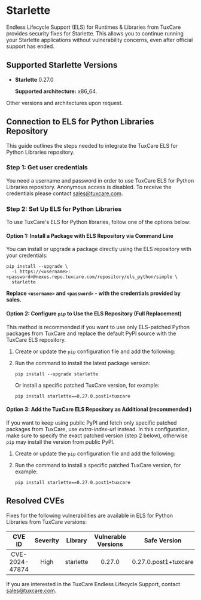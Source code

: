 # Starlette

Endless Lifecycle Support (ELS) for Runtimes & Libraries from TuxCare provides security fixes for Starlette. This allows you to continue running your Starlette applications without vulnerability concerns, even after official support has ended.

## Supported Starlette Versions

* **Starlette** 0.27.0

  **Supported architecture:** x86_64.

Other versions and architectures upon request.

## Connection to ELS for Python Libraries Repository

This guide outlines the steps needed to integrate the TuxCare ELS for Python Libraries repository.

### Step 1: Get user credentials

You need a username and password in order to use TuxCare ELS for Python Libraries repository. Anonymous access is disabled. To receive the credentials please contact [sales@tuxcare.com](mailto:sales@tuxcare.com).

### Step 2: Set Up ELS for Python Libraries

To use TuxCare's ELS for Python libraries, follow one of the options below:

#### Option 1: Install a Package with ELS Repository via Command Line

You can install or upgrade a package directly using the ELS repository with your credentials:

<CodeWithCopy>

```text
pip install --upgrade \
  -i https://<username>:<password>@nexus.repo.tuxcare.com/repository/els_python/simple \
  starlette
```

</CodeWithCopy>

**Replace `<username>` and `<password>` - with the credentials provided by sales.**

#### Option 2: Configure `pip` to Use the ELS Repository (Full Replacement)

This method is recommended if you want to use only ELS-patched Python packages from TuxCare and replace the default PyPI source with the TuxCare ELS repository. 

1. Create or update the `pip` configuration file and add the following:

   <CodeTabs :tabs="[
   { title: 'Linux/macOS (~/.pip/pip.conf)', content:
   `[global]
   index-url = https://username:password@nexus.repo.tuxcare.com/repository/els_python/simple` },
   { title: 'Windows (%APPDATA%\pip\pip.ini)', content:
   `[global]
   index-url = https://username:password@nexus.repo.tuxcare.com/repository/els_python/simple` }
   ]" />

2. Run the command to install the latest package version:

   <CodeWithCopy>

   ```text
   pip install --upgrade starlette
   ```

   </CodeWithCopy>

   Or install a specific patched TuxCare version, for example:

   <CodeWithCopy>

   ```text
   pip install starlette==0.27.0.post1+tuxcare
   ```

   </CodeWithCopy>

#### Option 3: Add the TuxCare ELS Repository as Additional (recommended )

If you want to keep using public PyPI and fetch only specific patched packages from TuxCare, use *extra-index-url* instead. In this configuration, make sure to specify the exact patched version (step 2 below), otherwise `pip` may install the version from public PyPI.

1. Create or update the `pip` configuration file and add the following:

   <CodeTabs :tabs="[
   { title: 'Linux/macOS (~/.pip/pip.conf)', content:
   `[global]
   extra-index-url = https://username:password@nexus.repo.tuxcare.com/repository/els_python/simple` },
   { title: 'Windows (%APPDATA%\pip\pip.ini)', content:
   `[global]
   extra-index-url = https://username:password@nexus.repo.tuxcare.com/repository/els_python/simple` }
   ]" />

2. Run the command to install a specific patched TuxCare version, for example:

   <CodeWithCopy>

   ```text
   pip install starlette==0.27.0.post1+tuxcare
   ```

   </CodeWithCopy>

## Resolved CVEs

Fixes for the following vulnerabilities are available in ELS for Python Libraries from TuxCare versions:

| CVE ID              | Severity | Library   | Vulnerable Versions | Safe Version |
| :-----------------: | :------: | :-------: | :----------------: | :----------: |
| CVE-2024-47874      | High     | starlette | 0.27.0             | 0.27.0.post1+tuxcare |

If you are interested in the TuxCare Endless Lifecycle Support, contact [sales@tuxcare.com](mailto:sales@tuxcare.com).
